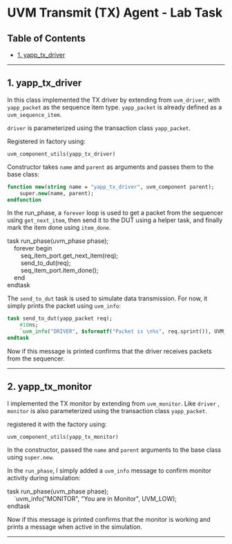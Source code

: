 # UVM Transmit (TX) Agent - Lab Task

## Table of Contents
- [1. yapp_tx_driver](#1-yapp_tx_driver)

---

## 1. yapp_tx_driver

In this class implemented the TX driver by extending from `uvm_driver`, with `yapp_packet` as the sequence item type.  `yapp_packet` is already defined as a `uvm_sequence_item`.

`driver` is parameterized using the transaction class `yapp_packet`.

Registered in factory using:

`uvm_component_utils(yapp_tx_driver)`

 Constructor takes `name` and `parent` as arguments and passes them to the base class:

```systemverilog
function new(string name = "yapp_tx_driver", uvm_component parent);  
    super.new(name, parent);  
endfunction
```

In the run_phase, a `forever` loop is used to get a packet from the sequencer using `get_next_item`, then send it to the DUT using a helper task, and finally mark the item done using `item_done`.

task run_phase(uvm_phase phase);  
    forever begin  
        seq_item_port.get_next_item(req);  
        send_to_dut(req);  
        seq_item_port.item_done();  
    end  
endtask

The `send_to_dut` task is used to simulate data transmission. For now, it simply prints the packet using `uvm_info`:

```systemverilog
task send_to_dut(yapp_packet req);  
    #10ns;  
    `uvm_info("DRIVER", $sformatf("Packet is \n%s", req.sprint()), UVM_LOW);  
endtask
```

Now if this message is printed confirms that the driver receives packets from the sequencer.

---

## 2. yapp_tx_monitor

I implemented the TX monitor by extending from `uvm_monitor`.  Like `driver` , `monitor` is also parameterized using the transaction class `yapp_packet`.

registered it with the factory using:

`uvm_component_utils(yapp_tx_monitor)`

In the constructor, passed the `name` and `parent` arguments to the base class using `super.new`.

In the `run_phase`, I simply added a `uvm_info` message to confirm monitor activity during simulation:

task run_phase(uvm_phase phase);  
    `uvm_info("MONITOR", "You are in Monitor", UVM_LOW);  
endtask

Now if this message is printed confirms that the monitor is working and prints a message when active in the simulation.

---

